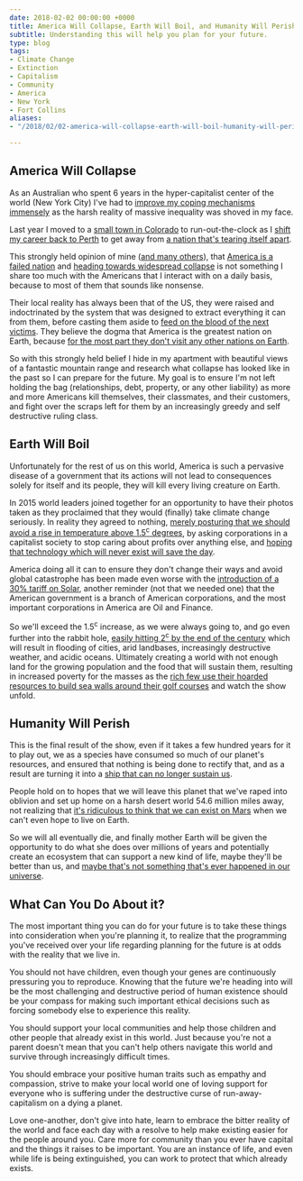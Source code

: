 ```yaml
---
date: 2018-02-02 00:00:00 +0000
title: America Will Collapse, Earth Will Boil, and Humanity Will Perish
subtitle: Understanding this will help you plan for your future.
type: blog
tags:
- Climate Change
- Extinction
- Capitalism
- Community
- America
- New York
- Fort Collins
aliases:
- "/2018/02/02-america-will-collapse-earth-will-boil-humanity-will-perish/"

---
```

## America Will Collapse

As an Australian who spent 6 years in the hyper-capitalist center of the world (New York City) I've had to [improve my coping mechanisms immensely](/2018/01/02-the-world-doesnt-owe-you-anything/) as the harsh reality of massive inequality was shoved in my face.

Last year I moved to a [small town in Colorado](/about/#fort-collins) to run-out-the-clock as I [shift my career back to Perth](/2017/12/31-next-year-perth-following-year-farm/) to get away from [a nation that's tearing itself apart](https://eand.co/why-were-underestimating-american-collapse-be04d9e55235).

This strongly held opinion of mine ([and many others](https://www.rt.com/op-edge/409089-opioid-crisis-us-korea/)), that [America is a failed nation](http://www.dailyimpact.net/2018/01/28/this-is-the-great-depression/) and [heading towards widespread collapse](https://eand.co/why-were-underestimating-american-collapse-be04d9e55235) is not something I share too much with the Americans that I interact with on a daily basis, because to most of them that sounds like nonsense.

Their local reality has always been that of the US, they were raised and indoctrinated by the system that was designed to extract everything it can from them, before casting them aside to [feed on the blood of the next victims](https://www.technologyreview.com/s/603242/questionable-young-blood-transfusions-offered-in-us-as-anti-aging-remedy/). They believe the dogma that America is the greatest nation on Earth, because [for the most part they don't visit any other nations on Earth](https://www.washingtonpost.com/news/tripping/wp/2017/09/29/u-s-citizens-among-least-likely-to-travel-abroad-british-firm-says/).

So with this strongly held belief I hide in my apartment with beautiful views of a fantastic mountain range and research what collapse has looked like in the past so I can prepare for the future. My goal is to ensure I'm not left holding the bag (relationships, debt, property, or any other liability) as more and more Americans kill themselves, their classmates, and their customers, and fight over the scraps left for them by an increasingly greedy and self destructive ruling class.

## Earth Will Boil

Unfortunately for the rest of us on this world, America is such a pervasive disease of a government that its actions will not lead to consequences solely for itself and its people, they will kill every living creature on Earth.

In 2015 world leaders joined together for an opportunity to have their photos taken as they proclaimed that they would (finally) take climate change seriously. In reality they agreed to nothing, [merely posturing that we should avoid a rise in temperature above 1.5<sup>c</sup> degrees](https://www.politico.eu/article/paris-climate-deal-is-meaningless-cop21-emissions-china-obama/), by asking corporations in a capitalist society to stop caring about profits over anything else, and [hoping that technology which will never exist will save the day](https://www.theguardian.com/environment/2018/feb/01/silver-bullet-to-suck-co2-from-air-and-halt-climate-change-ruled-out).

America doing all it can to ensure they don't change their ways and avoid global catastrophe has been made even worse with the [introduction of a 30% tariff on Solar](https://www.bloomberg.com/news/articles/2018-01-22/trump-taxes-solar-imports-in-biggest-blow-to-clean-energy-yet), another reminder (not that we needed one) that the American government is a branch of American corporations, and the most important corporations in America are Oil and Finance.

So we'll exceed the 1.5<sup>c</sup> increase, as we were always going to, and go even further into the rabbit hole, [easily hitting 2<sup>c</sup> by the end of the century](http://www.wired.co.uk/article/global-warming-2-degrees-warmer-by-2100) which will result in flooding of cities, arid landbases, increasingly destructive weather, and acidic oceans. Ultimately creating a world with not enough land for the growing population and the food that will sustain them, resulting in increased poverty for the masses as the [rich few use their hoarded resources to build sea walls around their golf courses](https://earther.com/trump-is-getting-a-wall-in-ireland-to-protect-his-golf-1821528910) and watch the show unfold.

## Humanity Will Perish

This is the final result of the show, even if it takes a few hundred years for it to play out, we as a species have consumed so much of our planet's resources, and ensured that nothing is being done to rectify that, and as a result are turning it into a [ship that can no longer sustain us](https://theanarchistlibrary.org/library/ted-kaczynski-ship-of-fools).

People hold on to hopes that we will leave this planet that we've raped into oblivion and set up home on a harsh desert world 54.6 million miles away, not realizing that [it's ridiculous to think that we can exist on Mars](https://qz.com/907211/should-we-live-on-mars-nasa-astronaut-ron-garan-believes-we-should-focus-on-fixing-problems-on-earth-instead-of-martian-colonization/) when we can't even hope to live on Earth.

So we will all eventually die, and finally mother Earth will be given the opportunity to do what she does over millions of years and potentially create an ecosystem that can support a new kind of life, maybe they'll be better than us, and [maybe that's not something that's ever happened in our universe](https://waitbutwhy.com/2014/05/fermi-paradox.html).

## What Can You Do About it?

The most important thing you can do for your future is to take these things into consideration when you're planning it, to realize that the programming you've received over your life regarding planning for the future is at odds with the reality that we live in.

You should not have children, even though your genes are continuously pressuring you to reproduce. Knowing that the future we're heading into will be the most challenging and destructive period of human existence should be your compass for making such important ethical decisions such as forcing somebody else to experience this reality.

You should support your local communities and help those children and other people that already exist in this world. Just because you're not a parent doesn't mean that you can't help others navigate this world and survive through increasingly difficult times.

You should embrace your positive human traits such as empathy and compassion, strive to make your local world one of loving support for everyone who is suffering under the destructive curse of run-away-capitalism on a dying a planet.

Love one-another, don't give into hate, learn to embrace the bitter reality of the world and face each day with a resolve to help make existing easier for the people around you. Care more for community than you ever have capital and the things it raises to be important. You are an instance of life, and even while life is being extinguished, you can work to protect that which already exists.
